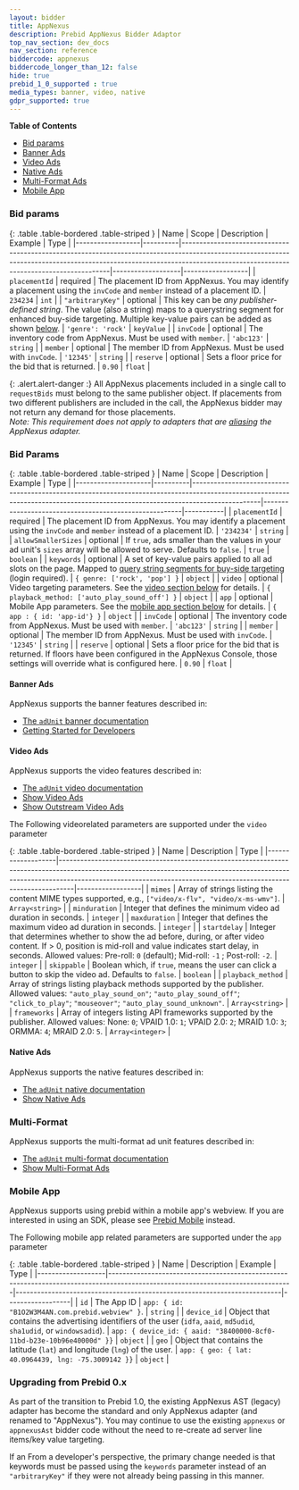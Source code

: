 ```yaml
---
layout: bidder
title: AppNexus
description: Prebid AppNexus Bidder Adaptor
top_nav_section: dev_docs
nav_section: reference
biddercode: appnexus
biddercode_longer_than_12: false
hide: true
prebid_1_0_supported : true
media_types: banner, video, native
gdpr_supported: true
---
```


**Table of Contents**

- [Bid params](#appnexus-bid-params)
- [Banner Ads](#appnexus-Banner)
- [Video Ads](#appnexus-Video)
- [Native Ads](#appnexus-Native)
- [Multi-Format Ads](#appnexus-Multi-Format)
- [Mobile App](#appnexus-Mobile-App)

<a name="appnexus-bid-params" />

### Bid params

{: .table .table-bordered .table-striped }
| Name             | Scope    | Description                                                                                                                                                                                                          | Example           | Type             |
|------------------|----------|----------------------------------------------------------------------------------------------------------------------------------------------------------------------------------------------------------------------|-------------------|------------------|
| `placementId`    | required | The placement ID from AppNexus.  You may identify a placement using the `invCode` and `member` instead of a placement ID.                                                                                            | `234234`          | `int`            |
| `"arbitraryKey"` | optional | This key can be *any publisher-defined string*. The value (also a string) maps to a querystring segment for enhanced buy-side targeting. Multiple key-value pairs can be added as shown [below](#appnexus-pub-keys). | `'genre': 'rock'` | `keyValue`       |
| `invCode`        | optional | The inventory code from AppNexus. Must be used with `member`.                                                                                                                                                        | `'abc123'`        | `string`         |
| `member`         | optional | The member ID  from AppNexus. Must be used with `invCode`.                                                                                                                                                           | `'12345'`         | `string`         |
| `reserve`        | optional | Sets a floor price for the bid that is returned.                                                                                                                                                                     | `0.90`            | `float`          |

{: .alert.alert-danger :}
All AppNexus placements included in a single call to `requestBids` must belong to the same publisher object.  If placements from two different publishers are included in the call, the AppNexus bidder may not return any demand for those placements. <br />
*Note: This requirement does not apply to adapters that are [aliasing]({{site.baseurl}}/dev-docs/publisher-api-reference.html#module_pbjs.aliasBidder) the AppNexus adapter.*


### Bid Params

{: .table .table-bordered .table-striped }
| Name                | Scope    | Description                                                                                                                                                                   | Example                                               | Type      |
|---------------------|----------|-------------------------------------------------------------------------------------------------------------------------------------------------------------------------------|-------------------------------------------------------|-----------|
| `placementId`       | required | The placement ID from AppNexus.  You may identify a placement using the `invCode` and `member` instead of a placement ID.                                                     | `'234234'`                                            | `string`  |
| `allowSmallerSizes` | optional | If `true`, ads smaller than the values in your ad unit's `sizes` array will be allowed to serve. Defaults to `false`.                                                         | `true`                                                | `boolean` |
| `keywords`          | optional | A set of key-value pairs applied to all ad slots on the page.  Mapped to [query string segments for buy-side targeting](https://wiki.appnexus.com/x/7oCzAQ) (login required). | `{ genre: ['rock', 'pop'] }`                          | `object`  |
| `video`             | optional | Video targeting parameters.  See the [video section below](#appnexus-Video) for details.                                                                                      | `{ playback_method: ['auto_play_sound_off'] }`        | `object`  |
| `app`               | optional | Mobile App parameters.  See the [mobile app section below](#appnexus-Mobile-App) for details.                                                                                 | `{ app : { id: 'app-id'} }`                           | `object`  |
| `invCode`           | optional | The inventory code from AppNexus. Must be used with `member`.                                                                                                                 | `'abc123'`                                            | `string`  |
| `member`            | optional | The member ID  from AppNexus. Must be used with `invCode`.                                                                                                                    | `'12345'`                                             | `string`  |
| `reserve`           | optional | Sets a floor price for the bid that is returned. If floors have been configured in the AppNexus Console, those settings will override what is configured here.                | `0.90`                                                | `float`   |


<a name="appnexus-Banner" />

#### Banner Ads

AppNexus supports the banner features described in:

- [The `adUnit` banner documentation]({{site.baseurl}}/dev-docs/adunit-reference.html#adUnit-banner-example)
- [Getting Started for Developers]({{site.baseurl}}/dev-docs/getting-started.html)

<a name="appnexus-Video" />

#### Video Ads

AppNexus supports the video features described in:

- [The `adUnit` video documentation]({{site.baseurl}}/dev-docs/adunit-reference.html#adUnit-video-example)
- [Show Video Ads]({{site.baseurl}}/dev-docs/show-video-with-a-dfp-video-tag.html)
- [Show Outstream Video Ads]({{site.baseurl}}/dev-docs/show-outstream-video-ads.html)

The Following videorelated parameters are supported under the `video` parameter

{: .table .table-bordered .table-striped }
| Name              | Description                                                                                                                                                                                                                                  | Type             |
|-------------------|----------------------------------------------------------------------------------------------------------------------------------------------------------------------------------------------------------------------------------------------|------------------|
| `mimes`           | Array of strings listing the content MIME types supported, e.g., `["video/x-flv", "video/x-ms-wmv"]`.                                                                                                                                        | `Array<string>`  |
| `minduration`     | Integer that defines the minimum video ad duration in seconds.                                                                                                                                                                               | `integer`        |
| `maxduration`     | Integer that defines the maximum video ad duration in seconds.                                                                                                                                                                               | `integer`        |
| `startdelay`      | Integer that determines whether to show the ad before, during, or after video content.  If > 0, position is mid-roll and value indicates start delay, in seconds. Allowed values: Pre-roll: `0` (default); Mid-roll: `-1` ; Post-roll: `-2`. | `integer`        |
| `skippable`       | Boolean which, if `true`, means the user can click a button to skip the video ad.  Defaults to `false`.                                                                                                                                      | `boolean`        |
| `playback_method` | Array of strings listing playback methods supported by the publisher.  Allowed values: `"auto_play_sound_on"`; `"auto_play_sound_off"`; `"click_to_play"`; `"mouseover"`; `"auto_play_sound_unknown"`.                                       | `Array<string>`  |
| `frameworks`      | Array of integers listing API frameworks supported by the publisher. Allowed values: None: `0`; VPAID 1.0: `1`; VPAID 2.0: `2`; MRAID 1.0: `3`; ORMMA: `4`; MRAID 2.0: `5`.                                                                  | `Array<integer>` |

<a name="appnexus-Native" />

#### Native Ads

AppNexus supports the native features described in:

- [The `adUnit` native documentation]({{site.baseurl}}/dev-docs/adunit-reference.html#adUnit-native-example)
- [Show Native Ads]({{site.baseurl}}/dev-docs/show-native-ads.html)

<a name="appnexus-Multi-Format" />

### Multi-Format

AppNexus supports the multi-format ad unit features described in:

- [The `adUnit` multi-format documentation]({{site.baseurl}}/dev-docs/adunit-reference.html#adUnit-multi-format-example)
- [Show Multi-Format Ads]({{site.baseurl}}/dev-docs/show-multi-format-ads.html)

<a name="appnexus-Mobile-App" />

### Mobile App

AppNexus supports using prebid within a mobile app's webview. If you are interested in using an SDK, please see [Prebid Mobile]({{site.baseurl}}/prebid-mobile/prebid-mobile.html) instead.

The Following mobile app related parameters are supported under the `app` parameter

{: .table .table-bordered .table-striped }
| Name              | Description                                                                                                                     | Example                                                                  | Type             |
|-------------------|---------------------------------------------------------------------------------------------------------------------------------|--------------------------------------------------------------------------|------------------|
| `id`              | The App ID                                                                                                                      | `app: { id: "B1O2W3M4AN.com.prebid.webview" }`.                          | `string`         |
| `device_id`       | Object that contains the advertising identifiers of the user (`idfa`, `aaid`, `md5udid`, `sha1udid`, or `windowsadid`).         | `app: { device_id: { aaid: "38400000-8cf0-11bd-b23e-10b96e40000d" }}`    | `object`         |
| `geo`             | Object that contains the latitude (`lat`) and longitude (`lng`) of the user.                                                    | `app: { geo: { lat: 40.0964439, lng: -75.3009142 }}`                     | `object`         |

### Upgrading from Prebid 0.x
As part of the transition to Prebid 1.0, the existing AppNexus AST (legacy) adapter has become the standard and only AppNexus adapter (and renamed to "AppNexus"). You may continue to use the existing `appnexus` or `appnexusAst` bidder code without the need to re-create ad server line items/key value targeting.

If an From a developer's perspective, the primary change needed is that keywords must be passed using the `keywords` parameter instead of an `"arbitraryKey"` if they were not already being passing in this manner.
